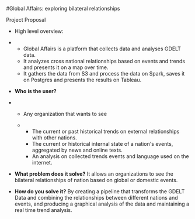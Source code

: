 #Global Affairs: exploring bilateral relationships

Project Proposal


- High level overview:  

- - Global Affairs is a platform that collects data and analyses GDELT data.
  - It analyzes cross national relationships based on events and trends and presents it on a map over time. 
  - It gathers the data from S3 and process the data on Spark, saves it on Postgres and presents the results on Tableau.

- **Who is the user?**  

- - Any organization that wants to see

  - - The current or past historical trends on external relationships with other nations. 
    - The current or historical internal state of a nation's events, aggregated by news and online texts.
    - An analysis on  collected trends events and language used on the internet.

- **What problem does it solve?**  It allows an organizations to see the bilateral relationships of nation based on global or domestic events.

- **How do you solve it?** By creating a pipeline that transforms the GDELT Data and combining the relationships between different nations and events, and producing a graphical analysis of the data and maintaining a real time trend analysis.